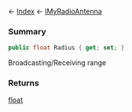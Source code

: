 ← [Index](Api-Index) ← [IMyRadioAntenna](Sandbox.ModAPI.Ingame.IMyRadioAntenna)

### Summary

```csharp
public float Radius { get; set; }
```

Broadcasting/Receiving range

### Returns

[float](System.Single)

